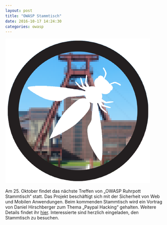 ```yaml
---
layout: post
title: "OWASP Stammtisch"
date: 2016-10-17 14:24:30
categories: owasp
---
```


![Quelle: OWASP](/media/2016-10-17/owasp-ruhrpott.png)

Am 25. Oktober findet das nächste Treffen von „OWASP Ruhrpott Stammtisch“ statt. Das Projekt beschäftigt sich mit der Sicherheit von Web und Mobilen Anwendungen. Beim kommenden Stammtisch wird ein Vortrag von Daniel Hirschberger zum Thema „Paypal Hacking“ gehalten. Weitere Details findet ihr [hier](https://www.owasp.org/index.php/OWASP_German_Chapter_Stammtisch_Initiative/Ruhrpott). Interessierte sind herzlich eingeladen, den Stammtisch zu besuchen.